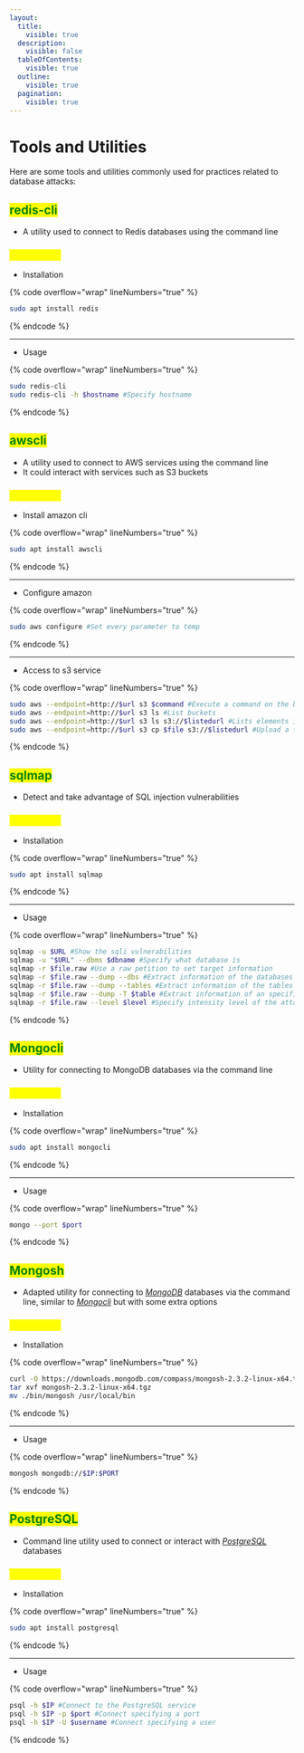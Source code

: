 ```yaml
---
layout:
  title:
    visible: true
  description:
    visible: false
  tableOfContents:
    visible: true
  outline:
    visible: true
  pagination:
    visible: true
---
```


# Tools and Utilities

Here are some tools and utilities commonly used for practices related to database attacks:

## <mark style="color:green;">redis-cli</mark>

* A utility used to connect to Redis databases using the command line

### <mark style="color:yellow;">Commands</mark>

* Installation

{% code overflow="wrap" lineNumbers="true" %}
```bash
sudo apt install redis
```
{% endcode %}

***

* Usage

{% code overflow="wrap" lineNumbers="true" %}
```bash
sudo redis-cli
sudo redis-cli -h $hostname #Specify hostname
```
{% endcode %}

## <mark style="color:green;">awscli</mark>

* A utility used to connect to AWS services using the command line
* It could interact with services such as S3 buckets

### <mark style="color:yellow;">Commands</mark>

* Install amazon cli

{% code overflow="wrap" lineNumbers="true" %}
```bash
sudo apt install awscli
```
{% endcode %}

***

* Configure amazon

{% code overflow="wrap" lineNumbers="true" %}
```bash
sudo aws configure #Set every parameter to temp
```
{% endcode %}

***

* Access to s3 service

{% code overflow="wrap" lineNumbers="true" %}
```bash
sudo aws --endpoint=http://$url s3 $command #Execute a command on the bucket
sudo aws --endpoint=http://$url s3 ls #List buckets
sudo aws --endpoint=http://$url s3 ls s3://$listedurl #Lists elements in the bucket
sudo aws --endpoint=http://$url s3 cp $file s3://$listedurl #Upload a file to a bucket
```
{% endcode %}

## <mark style="color:green;">sqlmap</mark>

* Detect and take advantage of SQL injection vulnerabilities

### <mark style="color:yellow;">Commands</mark>

* Installation

{% code overflow="wrap" lineNumbers="true" %}
```bash
sudo apt install sqlmap
```
{% endcode %}

***

* Usage

{% code overflow="wrap" lineNumbers="true" %}
```bash
sqlmap -u $URL #Show the sqli vulnerabilities
sqlmap -u "$URL" --dbms $dbname #Specify what database is
sqlmap -r $file.raw #Use a raw petition to set target information
sqlmap -r $file.raw --dump --dbs #Extract information of the databases
sqlmap -r $file.raw --dump --tables #Extract information of the tables
sqlmap -r $file.raw --dump -T $table #Extract information of an specific table
sqlmap -r $file.raw --level $level #Specify intensity level of the attack
```
{% endcode %}

## <mark style="color:green;">Mongocli</mark>

* Utility for connecting to MongoDB databases via the command line

### <mark style="color:yellow;">Commands</mark>

* Installation

{% code overflow="wrap" lineNumbers="true" %}
```bash
sudo apt install mongocli
```
{% endcode %}

***

* Usage

{% code overflow="wrap" lineNumbers="true" %}
```bash
mongo --port $port
```
{% endcode %}

## <mark style="color:green;">Mongosh</mark>

* Adapted utility for connecting to [_MongoDB_](https://www.mongodb.com/) databases via the command line, similar to [_Mongocli_](tools-and-utilities.md#mongocli) but with some extra options

### <mark style="color:yellow;">Commands</mark>

* Installation

{% code overflow="wrap" lineNumbers="true" %}
```bash
curl -O https://downloads.mongodb.com/compass/mongosh-2.3.2-linux-x64.tgz
tar xvf mongosh-2.3.2-linux-x64.tgz
mv ./bin/mongosh /usr/local/bin
```
{% endcode %}

***

* Usage

{% code overflow="wrap" lineNumbers="true" %}
```bash
mongosh mongodb://$IP:$PORT
```
{% endcode %}

## <mark style="color:green;">PostgreSQL</mark>

* Command line utility used to connect or interact with [_PostgreSQL_](https://www.postgresql.org/) databases

### <mark style="color:yellow;">Commands</mark>

* Installation

{% code overflow="wrap" lineNumbers="true" %}
```bash
sudo apt install postgresql
```
{% endcode %}

***

* Usage

{% code overflow="wrap" lineNumbers="true" %}
```bash
psql -h $IP #Connect to the PostgreSQL service
psql -h $IP -p $port #Connect specifying a port
psql -h $IP -U $username #Connect specifying a user
```
{% endcode %}
